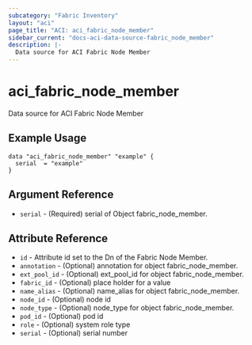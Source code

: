 ```yaml
---
subcategory: "Fabric Inventory"
layout: "aci"
page_title: "ACI: aci_fabric_node_member"
sidebar_current: "docs-aci-data-source-fabric_node_member"
description: |-
  Data source for ACI Fabric Node Member
---
```


# aci_fabric_node_member

Data source for ACI Fabric Node Member

## Example Usage

```hcl
data "aci_fabric_node_member" "example" {
  serial  = "example"
}
```

## Argument Reference

- `serial` - (Required) serial of Object fabric_node_member.

## Attribute Reference

- `id` - Attribute id set to the Dn of the Fabric Node Member.
- `annotation` - (Optional) annotation for object fabric_node_member.
- `ext_pool_id` - (Optional) ext_pool_id for object fabric_node_member.
- `fabric_id` - (Optional) place holder for a value
- `name_alias` - (Optional) name_alias for object fabric_node_member.
- `node_id` - (Optional) node id
- `node_type` - (Optional) node_type for object fabric_node_member.
- `pod_id` - (Optional) pod id
- `role` - (Optional) system role type
- `serial` - (Optional) serial number
